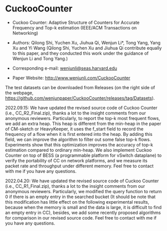 # CuckooCounter
* Cuckoo Counter: Adaptive Structure of Counters for Accurate Frequency and Top-k estimation (IEEE/ACM Transactions on Networking)

* Authors: Qilong Shi, Yuchen Xu, Jiuhua Qi, Wenjun Li*, Tong Yang, Yang Xu and Yi Wang (Qilong Shi, Yuchen Xu and Jiuhua Qi contribute equally to this paper, and they conducted this work under the guidance of Wenjun Li and Tong Yang.)
* Corresponding e-mail: wenjunli@seas.harvard.edu
* Paper Website: http://www.wenjunli.com/CuckooCounter

The test datasets can be downloaded from Releases (on the right side of the webpage, https://github.com/wenjunpaper/CuckooCounter/releases/tag/Datasets).

2022.09.15: We have updated the revised source code of Cuckoo Counter (i.e., CC_R2_Final.zip), thanks a lot to the insight comments from our anonymous reviewers. Particularly, to report the top-k most frequent flows, we add an extra heap. This heap is different from the min-heap in the paper of CM-sketch or HeavyKeeper, it uses the f_start field to record the frequency of a flow when it is first entered into the heap. By adding this field, we can improve the algorithm to filter out some false top-k flows. Experiments show that this optimization improves the accuracy of top-k estimation compared to ordinary min-heap. We also implement Cuckoo Counter on top of BESS (a programmable platform for vSwitch dataplane) to verify the portability of CC on network platforms, and we measure its packet rate and throughput under different memory. Feel free to contact with me if you have any questions.

2022.04.20: We have updated the revised source code of Cuckoo Counter (i.e., CC_R1_Final.zip), thanks a lot to the insight comments from our anonymous reviewers. Particularly, we modified the query function to return 0 if there is an empty entry in the searched bucket (It should be note that this modification has little effect on the following experimental results, because when the memory is small and the data is large, it is difficult to find an empty entry in CC), besides, we add some recently proposed algorithms for comparison in our revised source code. Feel free to contact with me if you have any questions.
